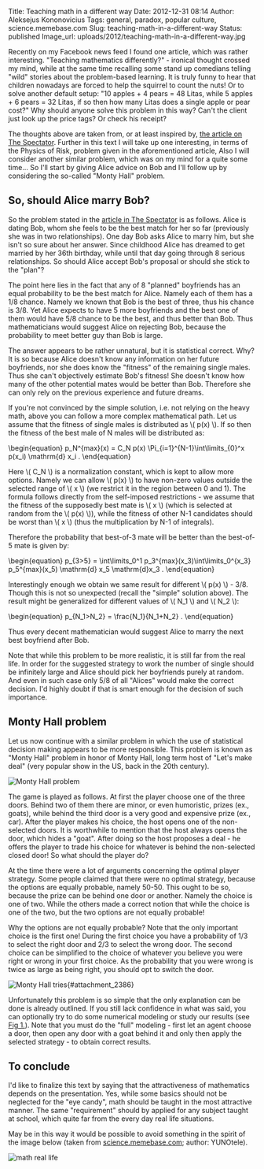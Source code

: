 Title: Teaching math in a different way
Date: 2012-12-31 08:14
Author: Aleksejus Kononovicius
Tags: general, paradox, popular culture, science.memebase.com
Slug: teaching-math-in-a-different-way
Status: published
Image_url: uploads/2012/teaching-math-in-a-different-way.jpg

Recently on my
Facebook news feed I found one article, which was rather interesting.
"Teaching mathematics differently?" - ironical thought crossed my mind,
while at the same time recalling some stand up comedians telling "wild"
stories about the problem-based learning. It is truly funny to hear that
children nowadays are forced to help the squirrel to count the nuts! Or
to solve another default setup: "10 apples + 4 pears = 48 Litas, while 5
apples + 6 pears = 32 Litas, if so then how many Litas does a single
apple or pear cost?" Why should anyone solve this problem in this way?
Can't the client just look up the price tags? Or check his
receipt?<!--more-->

The thoughts above are taken from, or at least inspired by, [the article
on The
Spectator](https://www.spectator.co.uk/features/8744071/should-alice-marry-bob/).
Further in this text I will take up one interesting, in terms of the
Physics of Risk, problem given in the aforementioned article, Also I
will consider another similar problem, which was on my mind for a quite
some time... So I'll start by giving Alice advice on Bob and I'll follow
up by considering the so-called "Monty Hall" problem.

So, should Alice marry Bob?
---------------------------

So the problem stated in the [article in The
Spectator](https://www.spectator.co.uk/features/8744071/should-alice-marry-bob/)
is as follows. Alice is dating Bob, whom she feels to be the best match
for her so far (previously she was in two relationships). One day Bob
asks Alice to marry him, but she isn't so sure about her answer. Since
childhood Alice has dreamed to get married by her 36th birthday, while
until that day going through 8 serious relationships. So should Alice
accept Bob's proposal or should she stick to the "plan"?

The point here lies in the fact that any of 8 "planned" boyfriends has
an equal probability to be the best match for Alice. Namely each of them
has a 1/8 chance. Namely we known that Bob is the best of three, thus
his chance is 3/8. Yet Alice expects to have 5 more boyfriends and the
best one of them would have 5/8 chance to be the best, and thus better
than Bob. Thus mathematicians would suggest Alice on rejecting Bob,
because the probability to meet better guy than Bob is large.

The answer appears to be rather unnatural, but it is statistical
correct. Why? It is so because Alice doesn't know any information on her
future boyfriends, nor she does know the "fitness" of the remaining
single males. Thus she can't objectively estimate Bob's fitness! She
doesn't know how many of the other potential mates would be better than
Bob. Therefore she can only rely on the previous experience and future
dreams.

If you're not convinced by the simple solution, i.e. not relying on the
heavy math, above you can follow a more complex mathematical path. Let
us assume that the fitness of single males is distributed as \\\( p(x) \\\). If so then the fitness of the best male of N males will be
distributed as:

\begin{equation}
 p\_N^{max}(x) = C\_N p(x) \Pi\_{i=1}^{N-1}\int\limits\_{0}^x p(x\_i) \mathrm{d} x\_i . 
\end{equation}

Here \\\(  C\_N \\\) is a normalization constant, which is kept to allow
more options. Namely we can allow \\\(  p(x) \\\) to have non-zero values
outside the selected range of \\\(  x \\\) (we restrict it in the region
between 0 and 1). The formula follows directly from the self-imposed
restrictions - we assume that the fitness of the supposedly best mate is
\\\(  x \\\) (which is selected at random from the \\\(  p(x) \\\)), while
the fitness of other N-1 candidates should be worst than \\\(  x \\\)
(thus the multiplication by N-1 of integrals).

Therefore the probability that best-of-3 mate will be better than the
best-of-5 mate is given by:

\begin{equation}
 p\_{3&gt;5} = \int\limits\_0^1 p\_3^{max}(x\_3)\int\limits\_0^{x\_3} p\_5^{max}(x\_5) \mathrm{d} x\_5 \mathrm{d}x\_3 . 
\end{equation}

Interestingly enough we obtain we same result for different \\\( p(x) \\\) - 3/8. Though this is not so unexpected (recall the "simple"
solution above). The result might be generalized for different values of
\\\(  N\_1 \\\) and \\\(  N\_2 \\\):

\begin{equation}
 p\_{N\_1&gt;N\_2} = \frac{N\_1}{N\_1+N\_2} . 
\end{equation}

Thus every decent mathematician would suggest Alice to marry the next
best boyfriend after Bob.

Note that while this problem to be more realistic, it is still far from
the real life. In order for the suggested strategy to work the number of
single should be infinitely large and Alice should pick her boyfriends
purely at random. And even in such case only 5/8 of all "Alices" would
make the correct decision. I'd highly doubt if that is smart enough for
the decision of such importance.

Monty Hall problem
------------------

Let us now continue with a similar problem in which the use of
statistical decision making appears to be more responsible. This problem
is known as "Monty Hall" problem in honor of Monty Hall, long term host
of "Let's make deal" (very popular show in the US, back in the 20th
century).

![Monty Hall problem]({static}/uploads/2012/monty-hall.png)

The
game is played as follows. At first the player choose one of the three
doors. Behind two of them there are minor, or even humoristic, prizes
(ex., goats), while behind the third door is a very good and expensive
prize (ex., car). After the player makes his choice, the host opens one
of the non-selected doors. It is worthwhile to mention that the host
always opens the door, which hides a "goat". After doing so the host
proposes a deal - he offers the player to trade his choice for whatever
is behind the non-selected closed door! So what should the player do?

At the time there were a lot of arguments concerning the optimal player
strategy. Some people claimed that there were no optimal strategy,
because the options are equally probable, namely 50-50. This ought to be so,
because the prize can be behind one door or another. Namely the choice
is one of two. While the others made a correct notion that while the
choice is one of the two, but the two options are not equally probable!

Why the options are not equally probable? Note that the only important
choice is the first one! During the first choice you have a probability
of 1/3 to select the right door and 2/3 to select the wrong door. The
second choice can be simplified to the choice of whatever you believe
you were right or wrong in your first choice. As the probability that
you were wrong is twice as large as being right, you should opt to
switch the door.

![Monty Hall tries]({static}/uploads/2012/monty-hall-tries.png "Evolution
of the percentage of wins in the Monty Hall problem: switching strategy
(blue circles) and staying strategy (red squares).  Note that the percentage
of wins converges to the expected results while the number of games grows to
infinity."){#attachment_2386}

Unfortunately this problem is so simple that the only explanation can be
done is already outlined. If you still lack confidence in what was said,
you can optionally try to do some numerical modeling or study our
results (see [Fig 1.](#attachment_2386)). Note that you must do the
"full" modeling - first let an agent choose a door, then open any door
with a goat behind it and only then apply the selected strategy - to
obtain correct results.

To conclude
-----------

I'd like to finalize this text by saying that the attractiveness of
mathematics depends on the presentation. Yes, while some basics should
not be neglected for the "eye candy", math should be taught in the most
attractive manner. The same "requirement" should by applied for any
subject taught at school, which quite far from the every day real life
situations.

May be in this way it would be possible to avoid something in the spirit
of the image below (taken from
[science.memebase.com](https://cheezburger.com/6690922752); author:
YUNOtele).

![math real life]({static}/uploads/2012/teaching-math-in-a-different-way.jpg "Real life math?")
